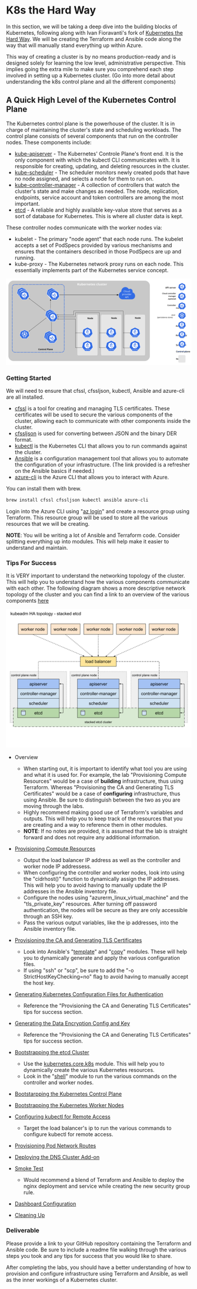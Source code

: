 # K8s the Hard Way
In this section, we will be taking a deep dive into the building blocks of Kubernetes, following along with Ivan Fioravanti's fork of [Kubernetes the Hard Way](https://github.com/ivanfioravanti/kubernetes-the-hard-way-on-azure). We will be creating the Terraform and Ansible code along the way that will manually stand everything up within Azure.

This way of creating a cluster is by no means production-ready and is designed solely for learning the low level, administrative perspective. This implies going the extra mile to make sure you comprehend each step involved in setting up a Kubernetes cluster. (Go into more detail about understanding the k8s control plane and all the different components)

## A Quick High Level of the Kubernetes Control Plane
The Kubernetes control plane is the powerhouse of the cluster. It is in charge of maintaining the cluster's state and scheduling workloads. The control plane consists of several components that run on the controller nodes. These components include:
- [kube-apiserver](https://kubernetes.io/docs/reference/command-line-tools-reference/kube-apiserver/) - The Kubernetes' Controle Plane's front end. It is the only component with which the kubectl CLI communicates with. It is responsible for creating, updating, and deleting resources in the cluster.
- [kube-scheduler](https://kubernetes.io/docs/reference/command-line-tools-reference/kube-scheduler/) - The scheduler monitors newly created pods that have no node assigned, and selects a node for them to run on.
- [kube-controller-manager](https://kubernetes.io/docs/reference/command-line-tools-reference/kube-controller-manager/) - A collection of controllers that watch the cluster's state and make changes as needed. The node, replication, endpoints, service account and token controllers are among the most important.
- [etcd](https://etcd.io/) - A reliable and highly available key-value store that serves as a sort of database for Kubernetes. This is where all cluster data is kept.

These controller nodes communicate with the worker nodes via:
- kubelet - The primary "node agent" that each node runs. The kubelet accepts a set of PodSpecs provided by various mechanisms and ensures that the containers described in those PodSpecs are up and running.
- kube-proxy - The Kubernetes network proxy runs on each node. This essentially implements part of the Kubernetes service concept.

![Kubernetes Cluster](img7/k8sthw-components-of-kubernetes.svg ':class=cluster')

### Getting Started

We will need to ensure that cfssl, cfssljson, kubectl, Ansible and azure-cli are all installed.

- [cfssl](https://github.com/cloudflare/cfssl) is a tool for creating and managing TLS certificates. These certificates will be used to secure the various components of the cluster, allowing each to communicate with other components inside the cluster.
- [cfssljson](https://github.com/cloudflare/cfssl) is used for converting between JSON and the binary DER format.
- [kubectl](https://kubernetes.io/docs/reference/kubectl/) is the Kubernetes CLI that allows you to run commands against the cluster.
- [Ansible](https://www.ansible.com/resources/get-started/) is a configuration management tool that allows you to automate the configuration of your infrastructure. (The link provided is a refresher on the Ansible basics if needed.)
- [azure-cli](https://learn.microsoft.com/en-us/cli/azure/) is the Azure CLI that allows you to interact with Azure.

You can install them with brew.

```bash
brew install cfssl cfssljson kubectl ansible azure-cli
```

Login into the Azure CLI using "[az login](https://learn.microsoft.com/en-us/cli/azure/authenticate-azure-cli)" and create a resource group using Terraform. This resource group will be used to store all the various resources that we will be creating.

**NOTE**: You will be writing a lot of Ansible and Terraform code. Consider splitting everything up into modules. This will help make it easier to understand and maintain.

### Tips For Success

It is VERY important to understand the networking topology of the cluster. This will help you to understand how the various components communicate with each other. The following diagram shows a more descriptive network topology of the cluster and you can find a link to an overview of the various components [here]("https://kubernetes.io/docs/concepts/overview/components/")

![Kubernetes Cluster](img7/k8sthw-network-topology.svg ':class=cluster')

- Overview
  - When starting out, it is important to identify what tool you are using and what it is used for. For example, the lab "Provisioning Compute Resources" would be a case of **building** infrastructure, thus using Terraform. Whereas "Provisioning the CA and Generating TLS Certificates" would be a case of **configuring** infrastructure, thus using Ansible. Be sure to distinguish between the two as you are moving through the labs.
  - Highly recommend making good use of Terraform's variables and outputs. This will help you to keep track of the resources that you are creating and a way to reference them in other modules.
  - **NOTE**: If no notes are provided, it is assumed that the lab is straight forward and does not require any additional information.

- [Provisioning Compute Resources](https://github.com/ivanfioravanti/kubernetes-the-hard-way-on-azure/blob/master/docs/03-compute-resources.md)
    - Output the load balancer IP address as well as the controller and worker node IP addressess.
    - When configuring the controller and worker nodes, look into using the "cidrhost()" function to dynamically assign the IP addresses. This will help you to avoid having to manually update the IP addresses in the Ansible inventory file.
    - Configure the nodes using "azurerm_linux_virtual_machine" and the "tls_private_key" resources. After turning off password authentication, the nodes will be secure as they are only accessible through an SSH key.
    - Pass the various output variables, like the ip addresses, into the Ansible inventory file.

- [Provisioning the CA and Generating TLS Certificates](https://github.com/ivanfioravanti/kubernetes-the-hard-way-on-azure/blob/master/docs/04-certificate-authority.md)
    - Look into Ansible's "[template](https://docs.ansible.com/ansible/latest/collections/ansible/builtin/template_module.html)" and "[copy](https://docs.ansible.com/ansible/latest/collections/ansible/builtin/copy_module.html)" modules. These will help you to dynamically generate and apply the various configuration files.
    - If using "ssh" or "scp", be sure to add the "-o StrictHostKeyChecking=no" flag to avoid having to manually accept the host key.

- [Generating Kubernetes Configuration Files for Authentication](https://github.com/ivanfioravanti/kubernetes-the-hard-way-on-azure/blob/master/docs/05-kubernetes-configuration-files.md)
    - Reference the "Provisioning the CA and Generating TLS Certificates" tips for success section.

- [Generating the Data Encryption Config and Key](https://github.com/ivanfioravanti/kubernetes-the-hard-way-on-azure/blob/master/docs/06-data-encryption-keys.md)
    - Reference the "Provisioning the CA and Generating TLS Certificates" tips for success section.

- [Bootstrapping the etcd Cluster](https://github.com/ivanfioravanti/kubernetes-the-hard-way-on-azure/blob/master/docs/07-bootstrapping-etcd.md)
    - Use the [kubernetes.core.k8s](https://docs.ansible.com/ansible/latest/collections/kubernetes/core/k8s_module.html) module. This will help you to dynamically create the various Kubernetes resources.
    - Look in the "[shell](https://docs.ansible.com/ansible/latest/collections/ansible/builtin/shell_module.html)" module to run the various commands on the controller and worker nodes.

- [Bootstarpping the Kubernetes Control Plane](https://github.com/ivanfioravanti/kubernetes-the-hard-way-on-azure/blob/master/docs/08-bootstrapping-kubernetes-controllers.md)

- [Bootstrapping the Kubernetes Worker Nodes](https://github.com/ivanfioravanti/kubernetes-the-hard-way-on-azure/blob/master/docs/09-bootstrapping-kubernetes-workers.md)

- [Configuring kubectl for Remote Access](https://github.com/ivanfioravanti/kubernetes-the-hard-way-on-azure/blob/master/docs/10-configuring-kubectl.md)
    - Target the load balancer's ip to run the various commands to configure kubectl for remote access.

- [Provisioning Pod Network Routes](https://github.com/ivanfioravanti/kubernetes-the-hard-way-on-azure/blob/master/docs/11-pod-network-routes.md)

- [Deploying the DNS Cluster Add-on](https://github.com/ivanfioravanti/kubernetes-the-hard-way-on-azure/blob/master/docs/12-dns-addon.md)

- [Smoke Test](https://github.com/ivanfioravanti/kubernetes-the-hard-way-on-azure/blob/master/docs/13-smoke-test.md)
    - Would recommend a blend of Terraform and Ansible to deploy the nginx deployment and service while creating the new security group rule.

- [Dashboard Configuration](https://github.com/ivanfioravanti/kubernetes-the-hard-way-on-azure/blob/master/docs/14-dashboard.md)

- [Cleaning Up](https://github.com/ivanfioravanti/kubernetes-the-hard-way-on-azure/blob/master/docs/15-cleanup.md)

### Deliverable

Please provide a link to your GitHub repository containing the Terraform and Ansible code. Be sure to include a readme file walking through the various steps you took and any tips for success that you would like to share.

After completing the labs, you should have a better understanding of how to provision and configure infrastructure using Terraform and Ansible, as well as the inner workings of a Kubernetes cluster.